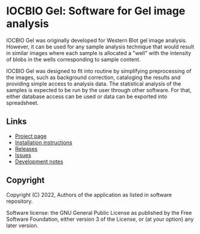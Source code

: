 # IOCBIO Gel: Software for Gel image analysis

IOCBIO Gel was originally developed for Western Blot gel image analysis. However, it can be used
for any sample analysis technique that would result in similar images where each sample is allocated
a "well" with the intensity of blobs in the wells corresponding to sample content. 

IOCBIO Gel was designed to fit into routine by simplifying preprocessing of the images, such as 
background correction, cataloging the results and providing simple access to analysis data. 
The statistical analysis of the samples is expected to be run by the user through other software. 
For that, either database access can be used or data can be exported into spreadsheet.

## Links

- [Project page](https://gitlab.com/iocbio/gel)
- [Installation instructions](install.md)
- [Releases](https://gitlab.com/iocbio/gel/-/releases)
- [Issues](https://gitlab.com/iocbio/gel/issues)
- [Development notes](development.md)

## Copyright

Copyright (C) 2022, Authors of the application as listed in software repository.

Software license: the GNU General Public License as published by the
Free Software Foundation, either version 3 of the License, or (at your
option) any later version.
